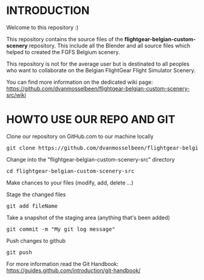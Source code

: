 # INTRODUCTION
Welcome to this repository :)

This repository contains the source files of the **flightgear-belgian-custom-scenery** repository. This include all the Blender and all source files which helped to created the FGFS Belgium scenery.

This repository is not for the average user but is destinated to all peoples who want to collaborate on the Belgian FlightGear Flight Simulator Scenery.

You can find more information on the dedicated wiki page: https://github.com/dvanmosselbeen/flightgear-belgian-custom-scenery-src/wiki

# HOWTO USE OUR REPO AND GIT

Clone our repository on GitHub.com to our machine locally
<pre>git clone https://github.com/dvanmosselbeen/flightgear-belgian-custom-scenery-src.git</pre>

Change into the "flightgear-belgian-custom-scenery-src" directory
<pre>cd flightgear-belgian-custom-scenery-src</pre>

Make chances to your files (modify, add, delete ...)

Stage the changed files
<pre>git add fileName</pre>

Take a snapshot of the staging area (anything that's been added)
<pre>git commit -m "My git log message"</pre>

Push changes to github
<pre>git push</pre>

For more information read the Git Handbook: https://guides.github.com/introduction/git-handbook/
